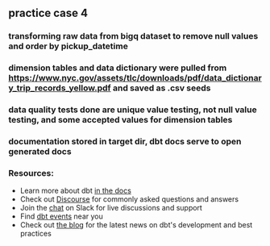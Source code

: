 ## practice case 4

### transforming raw data from bigq dataset to remove null values and order by pickup_datetime

### dimension tables and data dictionary were pulled from https://www.nyc.gov/assets/tlc/downloads/pdf/data_dictionary_trip_records_yellow.pdf and saved as .csv seeds

### data quality tests done are unique value testing, not null value testing, and some accepted values for dimension tables

### documentation stored in target dir, dbt docs serve to open generated docs

### Resources:
- Learn more about dbt [in the docs](https://docs.getdbt.com/docs/introduction)
- Check out [Discourse](https://discourse.getdbt.com/) for commonly asked questions and answers
- Join the [chat](https://community.getdbt.com/) on Slack for live discussions and support
- Find [dbt events](https://events.getdbt.com) near you
- Check out [the blog](https://blog.getdbt.com/) for the latest news on dbt's development and best practices
